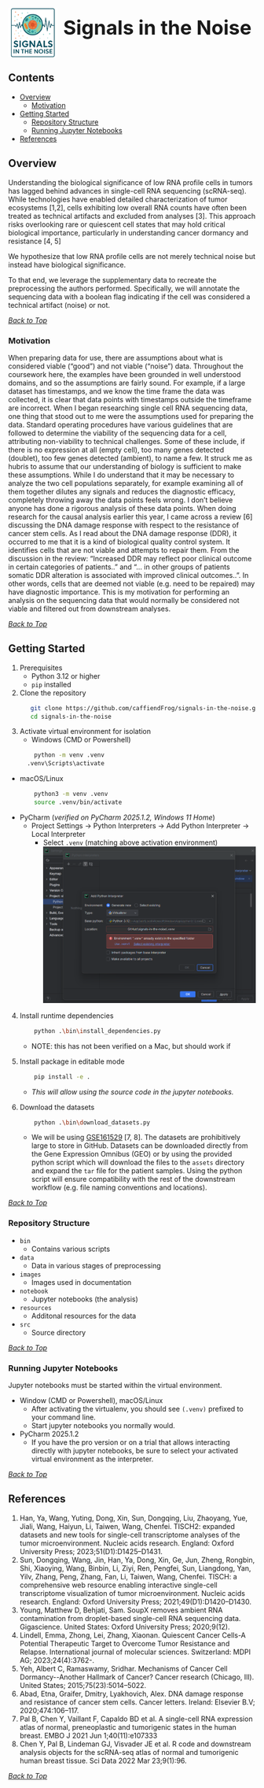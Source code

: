 <img src="images/project_logo_transparent.png" alt="Signals in the noise project logo" width="100" style="vertical-align: middle; margin-right: 0.5rem;">
<span style="font-size: 2.5rem; font-weight: bolder">Signals in the Noise</span>

## Contents
* [Overview](#overview)
  * [Motivation](#motivation) 
* [Getting Started](#getting-started)
  * [Repository Structure](#repository-structure) 
  * [Running Jupyter Notebooks](#running-jupyter-notebooks)
* [References](#references)

## Overview
Understanding the biological significance of low RNA profile cells in tumors has lagged behind advances in single-cell RNA sequencing (scRNA-seq). While technologies have enabled detailed characterization of tumor ecosystems [1,2], cells exhibiting low overall RNA counts have often been treated as technical artifacts and excluded from analyses [3]. This approach risks overlooking rare or quiescent cell states that may hold critical biological importance, particularly in understanding cancer dormancy and resistance [4, 5]

We hypothesize that low RNA profile cells are not merely technical noise but instead have biological significance.

To that end, we leverage the supplementary data to recreate the preprocessing the authors performed. Specifically, we will annotate the sequencing data with a boolean flag indicating if the cell was considered a technical artifact (noise) or not.

_[Back to Top](#contents)_

### Motivation
When preparing data for use, there are assumptions about what is considered viable (“good”) and not viable (“noise”) data. Throughout the coursework here, the examples have been grounded in well understood domains, and so the assumptions are fairly sound. For example, if a large dataset has timestamps, and we know the time frame the data was collected, it is clear that data points with timestamps outside the timeframe are incorrect. When I began researching single cell RNA sequencing data, one thing that stood out to me were the assumptions used for preparing the data. Standard operating procedures have various guidelines that are followed to determine the viability of the sequencing data for a cell, attributing non-viability to technical challenges. Some of these include, if there is no expression at all (empty cell), too many genes detected (doublet), too few genes detected (ambient), to name a few. It struck me as hubris to assume that our understanding of biology is sufficient to make these assumptions. While I do understand that it may be necessary to analyze the two cell populations separately, for example examining all of them together dilutes any signals and reduces the diagnostic efficacy, completely throwing away the data points feels wrong. I don’t believe anyone has done a rigorous analysis of these data points. When doing research for the causal analysis earlier this year, I came across a review [6] discussing the DNA damage response with respect to the resistance of cancer stem cells. As I read about the DNA damage response (DDR), it occurred to me that it is a kind of biological quality control system. It identifies cells that are not viable and attempts to repair them. From the discussion in the review: “Increased DDR may reflect poor clinical outcome in certain categories of patients..” and “... in other groups of patients somatic DDR alteration is associated with improved clinical outcomes..”. In other words, cells that are deemed not viable (e.g. need to be repaired) may have diagnostic importance. This is my motivation for performing an analysis on the sequencing data that would normally be considered not viable and filtered out from downstream analyses.

_[Back to Top](#contents)_

## Getting Started
1. Prerequisites
   * Python 3.12 or higher
   * `pip` installed
2. Clone the repository
    ```bash
       git clone https://github.com/caffiendFrog/signals-in-the-noise.git
       cd signals-in-the-noise
    ```
3. Activate virtual environment for isolation
   * Windows (CMD or Powershell)
    ```bash
        python -m venv .venv
      .venv\Scripts\activate
    ```
  * macOS/Linux
    ```bash
        python3 -m venv .venv
        source .venv/bin/activate
    ```
  * PyCharm (_verified on PyCharm 2025.1.2, Windows 11 Home_)
    * Project Settings -> Python Interpreters -> Add Python Interpreter -> Local Interpreter
      * Select `.venv` (matching above activation environment)<img src="images/pycharm_screenshot.png" width="500" alt="screenshot of adding python interpreter to pycharm 2025.1.2"/>

4. Install runtime dependencies
    ```bash
        python .\bin\install_dependencies.py
    ```
    * NOTE: this has not been verified on a Mac, but should work if  

5. Install package in editable mode
    ```bash
        pip install -e .
    ```
   * _This will allow using the source code in the jupyter notebooks._

6. Download the datasets
    ```bash
        python .\bin\download_datasets.py
    ```
   * We will be using [GSE161529](https://www.ncbi.nlm.nih.gov/geo/query/acc.cgi?acc=GSE161529) [7, 8]. The datasets are prohibitively large to store in GitHub. Datasets can be downloaded directly from the Gene Expression Omnibus (GEO) or by using the provided python script which will download the files to the `assets` directory and expand the `tar` file for the patient samples. Using the python script will ensure compatibility with the rest of the downstream workflow (e.g. file naming conventions and locations).

_[Back to Top](#contents)_

### Repository Structure

* `bin`
  * Contains various scripts
* `data`
  * Data in various stages of preprocessing
* `images`
  * Images used in documentation 
* `notebook`
  * Jupyter notebooks (the analysis)
* `resources`
  * Additonal resources for the data
* `src`
  * Source directory

_[Back to Top](#contents)_

### Running Jupyter Notebooks
Jupyter notebooks must be started within the virtual environment.
* Window (CMD or Powershell), macOS/Linux
  * After activating the virtualenv, you should see `(.venv)` prefixed to your command line.
  * Start jupyter notebooks you normally would.
* PyCharm 2025.1.2
  * If you have the pro version or on a trial that allows interacting directly with jupyter notebooks, be sure to select your activated virtual environment as the interpreter.

_[Back to Top](#contents)_

## References
1. Han, Ya, Wang, Yuting, Dong, Xin, Sun, Dongqing, Liu, Zhaoyang, Yue, Jiali, Wang, Haiyun, Li, Taiwen, Wang, Chenfei. TISCH2: expanded datasets and new tools for single-cell transcriptome analyses of the tumor microenvironment. Nucleic acids research. England: Oxford University Press; 2023;51(D1):D1425–D1431.
2. Sun, Dongqing, Wang, Jin, Han, Ya, Dong, Xin, Ge, Jun, Zheng, Rongbin, Shi, Xiaoying, Wang, Binbin, Li, Ziyi, Ren, Pengfei, Sun, Liangdong, Yan, Yilv, Zhang, Peng, Zhang, Fan, Li, Taiwen, Wang, Chenfei. TISCH: a comprehensive web resource enabling interactive single-cell transcriptome visualization of tumor microenvironment. Nucleic acids research. England: Oxford University Press; 2021;49(D1):D1420–D1430.
3. Young, Matthew D, Behjati, Sam. SoupX removes ambient RNA contamination from droplet-based single-cell RNA sequencing data. Gigascience. United States: Oxford University Press; 2020;9(12).
4. Lindell, Emma, Zhong, Lei, Zhang, Xiaonan. Quiescent Cancer Cells-A Potential Therapeutic Target to Overcome Tumor Resistance and Relapse. International journal of molecular sciences. Switzerland: MDPI AG; 2023;24(4):3762-.
5. Yeh, Albert C, Ramaswamy, Sridhar. Mechanisms of Cancer Cell Dormancy--Another Hallmark of Cancer? Cancer research (Chicago, Ill). United States; 2015;75(23):5014–5022.
6. Abad, Etna, Graifer, Dmitry, Lyakhovich, Alex. DNA damage response and resistance of cancer stem cells. Cancer letters. Ireland: Elsevier B.V; 2020;474:106–117. 
7. Pal B, Chen Y, Vaillant F, Capaldo BD et al. A single-cell RNA expression atlas of normal, preneoplastic and tumorigenic states in the human breast. EMBO J 2021 Jun 1;40(11):e107333 
8. Chen Y, Pal B, Lindeman GJ, Visvader JE et al. R code and downstream analysis objects for the scRNA-seq atlas of normal and tumorigenic human breast tissue. Sci Data 2022 Mar 23;9(1):96.

_[Back to Top](#contents)_